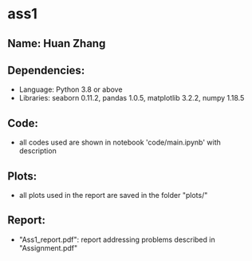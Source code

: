 # ass1
## Name: Huan Zhang
## Dependencies: 
- Language: Python 3.8 or above
- Libraries: seaborn 0.11.2, pandas 1.0.5, matplotlib 3.2.2, numpy 1.18.5

## Code: 
- all codes used are shown in notebook 'code/main.ipynb' with description
## Plots: 
- all plots used in the report are saved in the folder "plots/"
## Report:
- "Ass1_report.pdf": report addressing problems described in "Assignment.pdf"
